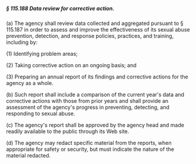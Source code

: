 ##### § 115.188 Data review for corrective action. #####

(a) The agency shall review data collected and aggregated pursuant to § 115.187 in order to assess and improve the effectiveness of its sexual abuse prevention, detection, and response policies, practices, and training, including by:

(1) Identifying problem areas;

(2) Taking corrective action on an ongoing basis; and

(3) Preparing an annual report of its findings and corrective actions for the agency as a whole.

(b) Such report shall include a comparison of the current year's data and corrective actions with those from prior years and shall provide an assessment of the agency's progress in preventing, detecting, and responding to sexual abuse.

(c) The agency's report shall be approved by the agency head and made readily available to the public through its Web site.

(d) The agency may redact specific material from the reports, when appropriate for safety or security, but must indicate the nature of the material redacted.